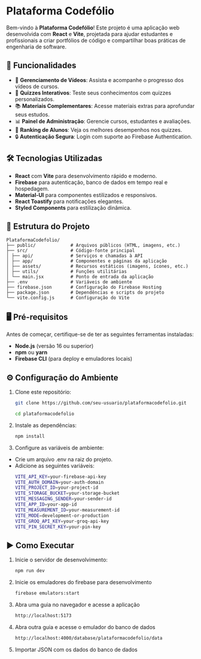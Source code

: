 # Plataforma Codefólio

Bem-vindo à **Plataforma Codefólio**! Este projeto é uma aplicação web desenvolvida com **React** e **Vite**, projetada para ajudar estudantes e profissionais a criar portfólios de código e compartilhar boas práticas de engenharia de software.

## 🚀 Funcionalidades

- 🎥 **Gerenciamento de Vídeos**: Assista e acompanhe o progresso dos vídeos de cursos.
- 📝 **Quizzes Interativos**: Teste seus conhecimentos com quizzes personalizados.
- 📚 **Materiais Complementares**: Acesse materiais extras para aprofundar seus estudos.
- 📊 **Painel de Administração**: Gerencie cursos, estudantes e avaliações.
- 🌟 **Ranking de Alunos**: Veja os melhores desempenhos nos quizzes.
- 🔒 **Autenticação Segura**: Login com suporte ao Firebase Authentication.

## 🛠️ Tecnologias Utilizadas

- **React** com **Vite** para desenvolvimento rápido e moderno.
- **Firebase** para autenticação, banco de dados em tempo real e hospedagem.
- **Material-UI** para componentes estilizados e responsivos.
- **React Toastify** para notificações elegantes.
- **Styled Components** para estilização dinâmica.

## 📂 Estrutura do Projeto

    PlataformaCodefolio/ 
    ├── public/             # Arquivos públicos (HTML, imagens, etc.) 
    ├── src/                # Código-fonte principal
    │ ├── api/              # Serviços e chamadas à API
    │ ├── app/              # Componentes e páginas da aplicação
    │ ├── assets/           # Recursos estáticos (imagens, ícones, etc.)
    │ ├── utils/            # Funções utilitárias
    │ └── main.jsx          # Ponto de entrada da aplicação
    ├── .env                # Variáveis de ambiente
    ├── firebase.json       # Configuração do Firebase Hosting
    ├── package.json        # Dependências e scripts do projeto
    └── vite.config.js      # Configuração do Vite


## 🖥️ Pré-requisitos

Antes de começar, certifique-se de ter as seguintes ferramentas instaladas:

- **Node.js** (versão 16 ou superior)
- **npm** ou **yarn**
- **Firebase CLI** (para deploy e emuladores locais)

## ⚙️ Configuração do Ambiente

1. Clone este repositório:
   ```bash
   git clone https://github.com/seu-usuario/plataformacodefolio.git

   cd plataformacodefolio
2. Instale as dependências:
    ```bash
    npm install
3. Configure as variáveis de ambiente:
- Crie um arquivo .env na raiz do projeto.
- Adicione as seguintes variáveis:
    ```bash
    VITE_API_KEY=your-firebase-api-key
    VITE_AUTH_DOMAIN=your-auth-domain
    VITE_PROJECT_ID=your-project-id
    VITE_STORAGE_BUCKET=your-storage-bucket
    VITE_MESSAGING_SENDER=your-sender-id
    VITE_APP_ID=your-app-id
    VITE_MEASUREMENT_ID=your-measurement-id
    VITE_MODE=development-or-production
    VITE_GROQ_API_KEY=your-groq-api-key
    VITE_PIN_SECRET_KEY=your-pin-key


## ▶️ Como Executar
1. Inicie o servidor de desenvolvimento:
    ```bash
    npm run dev
2. Inicie os emuladores do firebase para desenvolvimento
    ```bash
    firebase emulators:start
3. Abra uma guia no navegador e acesse a aplicação
    ```bash
    http://localhost:5173
4. Abra outra guia e acesse o emulador do banco de dados
    ```bash
    http://localhost:4000/database/plataformacodefolio/data

5. Importar JSON com os dados do banco de dados